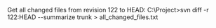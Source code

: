 
Get all changed files from revision 122 to HEAD:
C:\Project>svn diff -r 122:HEAD --summarize trunk > all_changed_files.txt
